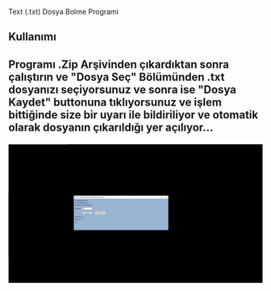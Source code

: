  Text (.txt) Dosya Bolme Programi
<h2> Kullanımı<h2/>
<p>Programı .Zip Arşivinden çıkardıktan sonra çalıştırın ve "Dosya Seç" Bölümünden  .txt dosyanızı seçiyorsunuz ve sonra ise "Dosya Kaydet" buttonuna tıklıyorsunuz ve işlem bittiğinde size bir uyarı ile bildiriliyor ve otomatik olarak dosyanın çıkarıldığı yer açılıyor...<p/>
<img src="https://raw.githubusercontent.com/ebubekirbastama/TexttxtDosyasi-Bolme-Programi/main/ebs.png" class="img-thumbnail" alt="ebubekir bastama txt okuma programı ">
